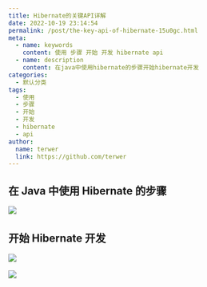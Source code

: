 ```yaml
---
title: Hibernate的关键API详解
date: 2022-10-19 23:14:54
permalink: /post/the-key-api-of-hibernate-15u0gc.html
meta:
  - name: keywords
    content: 使用 步骤 开始 开发 hibernate api
  - name: description
    content: 在java中使用hibernate的步骤​开始hibernate开发​​
categories:
  - 默认分类
tags:
  - 使用
  - 步骤
  - 开始
  - 开发
  - hibernate
  - api
author:
  name: terwer
  link: https://github.com/terwer
---
```



## 在 Java 中使用 Hibernate 的步骤

![](https://img1.terwer.space/api/public/20221019232220.png)​

## 开始 Hibernate 开发

![](https://img1.terwer.space/api/public/20221019232430.png)​

![](https://img1.terwer.space/api/public/20221019232559.png)​
